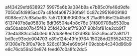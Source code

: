 af43429efd638927
59975e6b3a084b8a
e7b85c0fe48d9dfe
7050a5fd995ac07a
c8fd4a087336fa91
0c87c29516909180
6088ee27c93aba65
7a57010b906035c8
21ad91d6ef2b45d6
6137407b8a05831e
8df36504a4b8c76e
31f809708a5530ba
da50babb07b45f43
25fd420cef7f9307
90b1bf81ce2cb9f7
73e4b383cc54b0eb
62db8e8ed132d98b
552c9acaf2a8f171
bd3cc93edc004703
e89e124c43fd9764
15028dd295524322
91308e7b3f0a79cb
526c813b4e69b64f
09cbbb4c340d96b9
e8c76cb59a20e874
feed67c0a8fc2dc5
